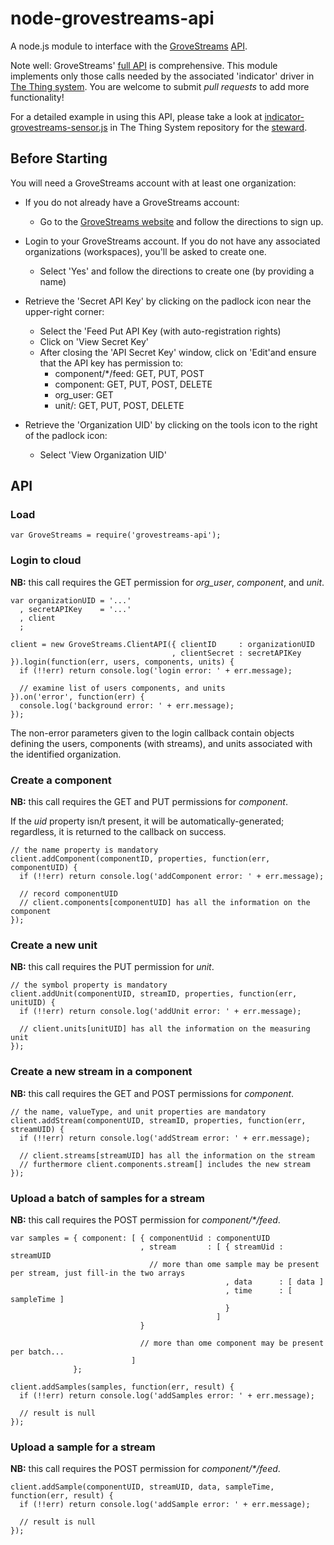 node-grovestreams-api
=====================

A node.js module to interface with the [GroveStreams](https://grovestreams.com/)
[API](https://grovestreams.com/developers/api.html).

Note well: GroveStreams' [full API](https://grovestreams.com/developers/api_adv.html) is comprehensive.
This module implements only those calls needed by the associated 'indicator' driver in
[The Thing system](http://thethingsystem.com/).
You are welcome to submit _pull requests_ to add more functionality!

For a detailed example in using this API,
please take a look at
[indicator-grovestreams-sensor.js](https://github.com/TheThingSystem/steward/blob/master/steward/devices/devices-indicator/indicator-grovestreams-sensor.js)
in The Thing System repository for the [steward](https://github.com/TheThingSystem/steward).

Before Starting
---------------
You will need a GroveStreams account with at least one organization:

- If you do not already have a GroveStreams account:
    - Go to the [GroveStreams website](https://grovestreams.com) and follow the directions to sign up.

- Login to your GroveStreams account. If you do not have any associated organizations (workspaces),
you'll be asked to create one.
    -  Select 'Yes' and follow the directions to create one (by providing a name)

- Retrieve the 'Secret API Key' by clicking on the padlock icon near the upper-right corner:
    - Select the 'Feed Put API Key (with auto-registration rights)
    - Click on 'View Secret Key'
    - After closing the 'API Secret Key' window, click on 'Edit'and ensure that the API key has permission to:
        - component/*/feed: GET, PUT, POST
        - component: GET, PUT, POST, DELETE
        - org_user: GET
        - unit/: GET, PUT, POST, DELETE

- Retrieve the 'Organization UID' by clicking on the tools icon to the right of the padlock icon:
    - Select 'View Organization UID'

API
---

### Load

    var GroveStreams = require('grovestreams-api');

### Login to cloud

__NB:__ this call requires the GET permission for _org_user_, _component_, and _unit_.

    var organizationUID = '...'
      , secretAPIKey    = '...'
      , client
      ;

    client = new GroveStreams.ClientAPI({ clientID     : organizationUID
                                        , clientSecret : secretAPIKey }).login(function(err, users, components, units) {
      if (!!err) return console.log('login error: ' + err.message);

      // examine list of users components, and units
    }).on('error', function(err) {
      console.log('background error: ' + err.message);
    });

The non-error parameters given to the login callback contain objects defining the users, components (with streams),
and units associated with the identified organization.


### Create a component

__NB:__ this call requires the GET and PUT permissions for _component_.

If the _uid_ property isn/t present, it will be automatically-generated; regardless, it is returned to the callback on success.

    // the name property is mandatory
    client.addComponent(componentID, properties, function(err, componentUID) {
      if (!!err) return console.log('addComponent error: ' + err.message);

      // record componentUID
      // client.components[componentUID] has all the information on the component
    });

### Create a new unit

__NB:__ this call requires the PUT permission for _unit_.

    // the symbol property is mandatory
    client.addUnit(componentUID, streamID, properties, function(err, unitUID) {
      if (!!err) return console.log('addUnit error: ' + err.message);

      // client.units[unitUID] has all the information on the measuring unit
    });

### Create a new stream in a component

__NB:__ this call requires the GET and POST permissions for _component_.

    // the name, valueType, and unit properties are mandatory
    client.addStream(componentUID, streamID, properties, function(err, streamUID) {
      if (!!err) return console.log('addStream error: ' + err.message);

      // client.streams[streamUID] has all the information on the stream
      // furthermore client.components.stream[] includes the new stream
    });

### Upload a batch of samples for a stream

__NB:__ this call requires the POST permission for _component/*/feed_.

    var samples = { component: [ { componentUid : componentUID
                                 , stream       : [ { streamUid : streamUID
                                   // more than ome sample may be present per stream, just fill-in the two arrays
                                                    , data      : [ data ]
                                                    , time      : [ sampleTime ]
                                                    }
                                                  ]
                                 }

                                 // more than ome component may be present per batch...
                               ]
                  };

    client.addSamples(samples, function(err, result) {
      if (!!err) return console.log('addSamples error: ' + err.message);

      // result is null
    });

### Upload a sample for a stream

__NB:__ this call requires the POST permission for _component/*/feed_.

    client.addSample(componentUID, streamUID, data, sampleTime, function(err, result) {
      if (!!err) return console.log('addSample error: ' + err.message);

      // result is null
    });
